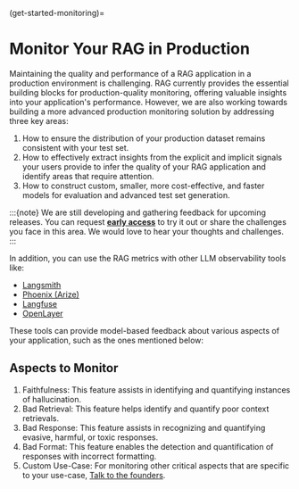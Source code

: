 (get-started-monitoring)=
# Monitor Your RAG in Production

Maintaining the quality and performance of a RAG application in a production environment is challenging. RAG currently provides the essential building blocks for production-quality monitoring, offering valuable insights into your application's performance. However, we are also working towards building a more advanced production monitoring solution by addressing three key areas:

1. How to ensure the distribution of your production dataset remains consistent with your test set.
2. How to effectively extract insights from the explicit and implicit signals your users provide to infer the quality of your RAG application and identify areas that require attention.
3. How to construct custom, smaller, more cost-effective, and faster models for evaluation and advanced test set generation.

:::{note}
We are still developing and gathering feedback for upcoming releases. You can request 
[**early access**](https://calendly.com/shahules/30min) to try it out or share the challenges you face in this area. We would love to hear your thoughts and challenges.
:::

In addition, you can use the RAG metrics with other LLM observability tools like:

- [Langsmith](../howtos/integrations/langsmith.ipynb)
- [Phoenix (Arize)](../howtos/integrations/ragas-arize.ipynb)
- [Langfuse](../howtos/integrations/langfuse.ipynb)
- [OpenLayer](https://openlayer.com/)

These tools can provide model-based feedback about various aspects of your application, such as the ones mentioned below:

## Aspects to Monitor

1. Faithfulness: This feature assists in identifying and quantifying instances of hallucination.
2. Bad Retrieval: This feature helps identify and quantify poor context retrievals.
3. Bad Response: This feature assists in recognizing and quantifying evasive, harmful, or toxic responses.
4. Bad Format: This feature enables the detection and quantification of responses with incorrect formatting.
5. Custom Use-Case: For monitoring other critical aspects that are specific to your use-case, [Talk to the founders](https://calendly.com/shahules/30min).
